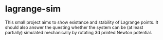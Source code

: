 # lagrange-sim

This small project aims to show existance and stability of Lagrange points. 
It should also answer the questing whether the system can be (at least partially)
simulated mechanically by rotating 3d printed Newton potential.